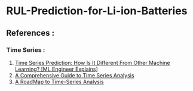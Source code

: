 # RUL-Prediction-for-Li-ion-Batteries



## References :
### Time Series :
1. [Time Series Prediction: How Is It Different From Other Machine Learning? [ML Engineer Explains] ](https://neptune.ai/blog/time-series-prediction-vs-machine-learning)
2. [A Comprehensive Guide to Time Series Analysis](https://www.analyticsvidhya.com/blog/2021/10/a-comprehensive-guide-to-time-series-analysis/)
3. [A RoadMap to Time-Series Analysis](https://medium.com/featurepreneur/a-roadmap-for-time-series-analysis-3faf49b2126)
